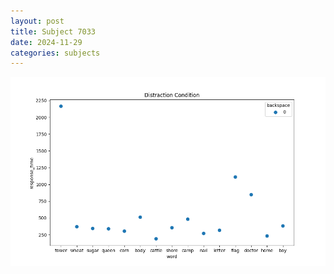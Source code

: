 ```yaml
---
layout: post
title: Subject 7033
date: 2024-11-29
categories: subjects
---
```


![](data/7033/run-14/7033_rt_acc_fuzzy_delay.png)
